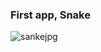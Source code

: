 ### First app, Snake 
![sankejpg](https://user-images.githubusercontent.com/29408675/36900104-2d1634a4-1e22-11e8-9800-7dac6a413bf1.PNG)
